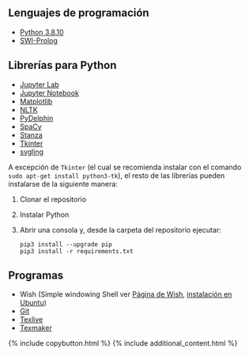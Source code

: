 ## Lenguajes de programación

- [Python 3.8.10](https://www.python.org/downloads/)
- [SWI-Prolog](https://www.swi-prolog.org/download/stable)

## Librerías para Python

- [Jupyter Lab](https://jupyterlab.readthedocs.io/en/stable/)
- [Jupyter Notebook](https://jupyter-notebook.readthedocs.io/en/latest/)
- [Matplotlib](https://matplotlib.org/)
- [NLTK](https://www.nltk.org/)
- [PyDelphin](https://pydelphin.readthedocs.io/en/latest/)
- [SpaCy](https://spacy.io/)
- [Stanza](https://stanfordnlp.github.io/stanza/installation_usage.html)
- [Tkinter](https://docs.python.org/es/3/library/tkinter.html)
- [svgling](https://pypi.org/project/svgling/)

A excepción de `Tkinter` (el cual se recomienda instalar con el comando `sudo apt-get install python3-tk`), el resto de las librerías pueden instalarse de la siguiente manera:

1. Clonar el repositorio
2. Instalar Python
3. Abrir una consola y, desde la carpeta del repositorio ejecutar:

    ```{bash}
    pip3 install --upgrade pip
    pip3 install -r requirements.txt
    ```

## Programas

- Wish (Simple windowing Shell ver [Página de Wish](https://www.tcl.tk/man/tcl8.7/UserCmd/wish.html), [instalación en Ubuntu](https://zoomadmin.com/HowToInstall/UbuntuPackage/wish))
- [Git](https://git-scm.com/)
- [Texlive](https://www.tug.org/texlive/)
- [Texmaker](https://www.xm1math.net/texmaker/)


{% include copybutton.html %}
{% include additional_content.html %}
